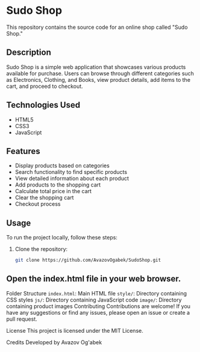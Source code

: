# Sudo Shop

This repository contains the source code for an online shop called "Sudo Shop."

## Description

Sudo Shop is a simple web application that showcases various products available for purchase. Users can browse through different categories such as Electronics, Clothing, and Books, view product details, add items to the cart, and proceed to checkout.

## Technologies Used

- HTML5
- CSS3
- JavaScript

## Features

- Display products based on categories
- Search functionality to find specific products
- View detailed information about each product
- Add products to the shopping cart
- Calculate total price in the cart
- Clear the shopping cart
- Checkout process

## Usage

To run the project locally, follow these steps:

1. Clone the repository:
   ```bash
   git clone https://github.com/AvazovOgabek/SudoShop.git
   ```

## Open the index.html file in your web browser.
Folder Structure
```index.html```: Main HTML file
```style/```: Directory containing CSS styles
```js/```: Directory containing JavaScript code
```image/```: Directory containing product images
Contributing
Contributions are welcome! If you have any suggestions or find any issues, please open an issue or create a pull request.

License
This project is licensed under the MIT License.

Credits
Developed by Avazov Og'abek
